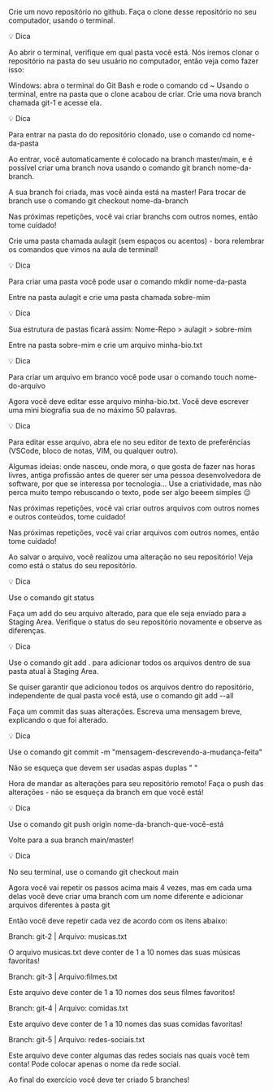 Crie um novo repositório no github. Faça o clone desse repositório no seu computador, usando o terminal.

💡 Dica

Ao abrir o terminal, verifique em qual pasta você está. Nós iremos clonar o repositório na pasta do seu usuário no computador, então veja como fazer isso:

Windows: abra o terminal do Git Bash e rode o comando cd ~
Usando o terminal, entre na pasta que o clone acabou de criar. Crie uma nova branch chamada git-1 e acesse ela.

💡 Dica

Para entrar na pasta do do repositório clonado, use o comando cd nome-da-pasta

Ao entrar, você automaticamente é colocado na branch master/main, e é possível criar uma branch nova usando o comando git branch nome-da-branch.

A sua branch foi criada, mas você ainda está na master! Para trocar de branch use o comando git checkout nome-da-branch

Nas próximas repetições, você vai criar branchs com outros nomes, então tome cuidado!

Crie uma pasta chamada aulagit (sem espaços ou acentos) - bora relembrar os comandos que vimos na aula de terminal!

💡 Dica

Para criar uma pasta você pode usar o comando mkdir nome-da-pasta

Entre na pasta aulagit e crie uma pasta chamada sobre-mim

💡 Dica

Sua estrutura de pastas ficará assim: Nome-Repo > aulagit > sobre-mim

Entre na pasta sobre-mim e crie um arquivo minha-bio.txt

💡 Dica

Para criar um arquivo em branco você pode usar o comando touch nome-do-arquivo

Agora você deve editar esse arquivo minha-bio.txt. Você deve escrever uma mini biografia sua de no máximo 50 palavras.

💡 Dica

Para editar esse arquivo, abra ele no seu editor de texto de preferências (VSCode, bloco de notas, VIM, ou qualquer outro).

Algumas ideias: onde nasceu, onde mora, o que gosta de fazer nas horas livres, antiga profissão antes de querer ser uma pessoa desenvolvedora de software, por que se interessa por tecnologia... Use a criatividade, mas não perca muito tempo rebuscando o texto, pode ser algo beeem simples 😉

Nas próximas repetições, você vai criar outros arquivos com outros nomes e outros conteúdos, tome cuidado!

Nas próximas repetições, você vai criar arquivos com outros nomes, então tome cuidado!

Ao salvar o arquivo, você realizou uma alteração no seu repositório! Veja como está o status do seu repositório.

💡 Dica

Use o comando git status

Faça um add do seu arquivo alterado, para que ele seja enviado para a Staging Area. Verifique o status do seu repositório novamente e observe as diferenças.

💡 Dica

Use o comando git add . para adicionar todos os arquivos dentro de sua pasta atual à Staging Area.

Se quiser garantir que adicionou todos os arquivos dentro do repositório, independente de qual pasta você está, use o comando git add --all

Faça um commit das suas alterações. Escreva uma mensagem breve, explicando o que foi alterado.

💡 Dica

Use o comando git commit -m "mensagem-descrevendo-a-mudança-feita"

Não se esqueça que devem ser usadas aspas duplas " "

Hora de mandar as alterações para seu repositório remoto! Faça o push das alterações - não se esqueça da branch em que você está!

💡 Dica

Use o comando git push origin nome-da-branch-que-você-está

Volte para a sua branch main/master!

💡 Dica

No seu terminal, use o comando git checkout main

Agora você vai repetir os passos acima mais 4 vezes, mas em cada uma delas você deve criar uma branch com um nome diferente e adicionar arquivos diferentes à pasta git

Então você deve repetir cada vez de acordo com os itens abaixo:

Branch: git-2 | Arquivo: musicas.txt

O arquivo musicas.txt deve conter de 1 a 10 nomes das suas músicas favoritas!

Branch: git-3 | Arquivo:filmes.txt

Este arquivo deve conter de 1 a 10 nomes dos seus filmes favoritos!

Branch: git-4 | Arquivo: comidas.txt

Este arquivo deve conter de 1 a 10 nomes das suas comidas favoritas!

Branch: git-5 | Arquivo: redes-sociais.txt

Este arquivo deve conter algumas das redes sociais nas quais você tem conta! Pode colocar apenas o nome da rede social.

Ao final do exercício você deve ter criado 5 branches!
